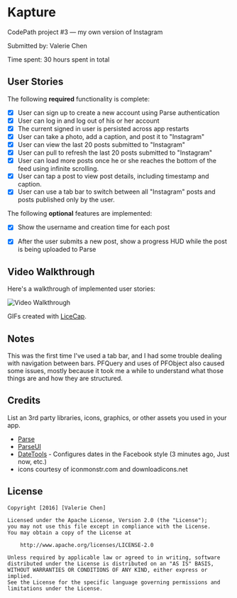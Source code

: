 # Kapture
CodePath project #3 — my own version of Instagram

Submitted by: Valerie Chen

Time spent: 30 hours spent in total

## User Stories

The following **required** functionality is complete:

* [X] User can sign up to create a new account using Parse authentication
* [X] User can log in and log out of his or her account
* [X] The current signed in user is persisted across app restarts
* [X] User can take a photo, add a caption, and post it to "Instagram"
* [X] User can view the last 20 posts submitted to "Instagram"
* [X] User can pull to refresh the last 20 posts submitted to "Instagram"
* [X] User can load more posts once he or she reaches the bottom of the feed using infinite scrolling.
* [X] User can tap a post to view post details, including timestamp and caption. 
* [X] User can use a tab bar to switch between all "Instagram" posts and posts published only by the user.

The following **optional** features are implemented:
* [X] Show the username and creation time for each post
* [X] After the user submits a new post, show a progress HUD while the post is being uploaded to Parse



## Video Walkthrough

Here's a walkthrough of implemented user stories:

<img src='https://media.giphy.com/media/3oEjI0ytVZEWs1R960/giphy.gif' title='Video Walkthrough' width='' alt='Video Walkthrough' />

GIFs created with [LiceCap](http://www.cockos.com/licecap/).

## Notes

This was the first time I've used a tab bar, and I had some trouble dealing with navigation between bars. PFQuery and uses of PFObject also caused some issues, mostly because it took me a while to understand what those things are and how they are structured.

## Credits

List an 3rd party libraries, icons, graphics, or other assets you used in your app.

- [Parse](https://github.com/ParsePlatform/parse-server)
- [ParseUI](https://github.com/ParsePlatform/ParseUI-iOS)
- [DateTools](https://github.com/MatthewYork/DateTools) - Configures dates in the Facebook style (3 minutes ago, Just now, etc.)
- icons courtesy of iconmonstr.com and downloadicons.net

## License

    Copyright [2016] [Valerie Chen]

    Licensed under the Apache License, Version 2.0 (the "License");
    you may not use this file except in compliance with the License.
    You may obtain a copy of the License at

        http://www.apache.org/licenses/LICENSE-2.0

    Unless required by applicable law or agreed to in writing, software
    distributed under the License is distributed on an "AS IS" BASIS,
    WITHOUT WARRANTIES OR CONDITIONS OF ANY KIND, either express or implied.
    See the License for the specific language governing permissions and
    limitations under the License.
